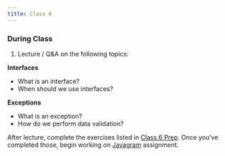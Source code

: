 ```yaml
---
title: Class 6 
---
```


### During Class

1. Lecture / Q&A on the following topics:

**Interfaces**
* What is an interface?
* When should we use interfaces?

**Exceptions**
* What is an exception?
* How do we perform data validation?

After lecture, complete the exercises listed in [Class 6 Prep][class6-prep]. Once you've completed those, begin working on [Javagram][javagram] assignment.

[javagram]: ../../materials/assignments/javagram
[class6-prep]: ../class6-prep
